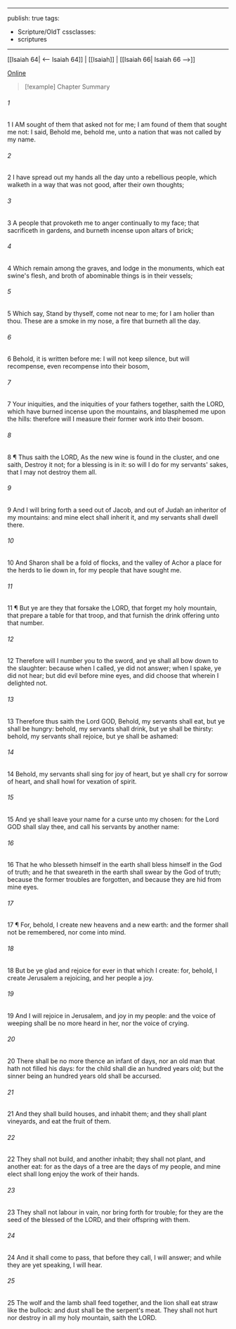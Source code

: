 

---
publish: true
tags:
  - Scripture/OldT
cssclasses:
  - scriptures
---
[[Isaiah 64| <-- Isaiah 64]] | [[Isaiah]] | [[Isaiah 66| Isaiah 66 -->]]

[Online](https://churchofjesuschrist.org/study/scriptures/ot/isa/65?lang=eng)

>[!example] Chapter Summary
>
###### 1
1 I AM sought of them that asked not for me; I am found of them that sought me not: I said, Behold me, behold me, unto a nation that was not called by my name.
###### 2
2 I have spread out my hands all the day unto a rebellious people, which walketh in a way that was not good, after their own thoughts;
###### 3
3 A people that provoketh me to anger continually to my face; that sacrificeth in gardens, and burneth incense upon altars of brick;
###### 4
4 Which remain among the graves, and lodge in the monuments, which eat swine's flesh, and broth of abominable things is in their vessels;
###### 5
5 Which say, Stand by thyself, come not near to me; for I am holier than thou.  These are a smoke in my nose, a fire that burneth all the day.
###### 6
6 Behold, it is written before me: I will not keep silence, but will recompense, even recompense into their bosom,
###### 7
7 Your iniquities, and the iniquities of your fathers together, saith the LORD, which have burned incense upon the mountains, and blasphemed me upon the hills: therefore will I measure their former work into their bosom.
###### 8
8 ¶ Thus saith the LORD, As the new wine is found in the cluster, and one saith, Destroy it not; for a blessing is in it: so will I do for my servants' sakes, that I may not destroy them all.
###### 9
9 And I will bring forth a seed out of Jacob, and out of Judah an inheritor of my mountains: and mine elect shall inherit it, and my servants shall dwell there.
###### 10
10 And Sharon shall be a fold of flocks, and the valley of Achor a place for the herds to lie down in, for my people that have sought me.
###### 11
11 ¶ But ye are they that forsake the LORD, that forget my holy mountain, that prepare a table for that troop, and that furnish the drink offering unto that number.
###### 12
12 Therefore will I number you to the sword, and ye shall all bow down to the slaughter: because when I called, ye did not answer; when I spake, ye did not hear; but did evil before mine eyes, and did choose that wherein I delighted not.
###### 13
13 Therefore thus saith the Lord GOD, Behold, my servants shall eat, but ye shall be hungry: behold, my servants shall drink, but ye shall be thirsty: behold, my servants shall rejoice, but ye shall be ashamed:
###### 14
14 Behold, my servants shall sing for joy of heart, but ye shall cry for sorrow of heart, and shall howl for vexation of spirit.
###### 15
15 And ye shall leave your name for a curse unto my chosen: for the Lord GOD shall slay thee, and call his servants by another name:
###### 16
16 That he who blesseth himself in the earth shall bless himself in the God of truth; and he that sweareth in the earth shall swear by the God of truth; because the former troubles are forgotten, and because they are hid from mine eyes.
###### 17
17 ¶ For, behold, I create new heavens and a new earth: and the former shall not be remembered, nor come into mind.
###### 18
18 But be ye glad and rejoice for ever in that which I create: for, behold, I create Jerusalem a rejoicing, and her people a joy.
###### 19
19 And I will rejoice in Jerusalem, and joy in my people: and the voice of weeping shall be no more heard in her, nor the voice of crying.
###### 20
20 There shall be no more thence an infant of days, nor an old man that hath not filled his days: for the child shall die an hundred years old; but the sinner being an hundred years old shall be accursed.
###### 21
21 And they shall build houses, and inhabit them; and they shall plant vineyards, and eat the fruit of them.
###### 22
22 They shall not build, and another inhabit; they shall not plant, and another eat: for as the days of a tree are the days of my people, and mine elect shall long enjoy the work of their hands.
###### 23
23 They shall not labour in vain, nor bring forth for trouble; for they are the seed of the blessed of the LORD, and their offspring with them.
###### 24
24 And it shall come to pass, that before they call, I will answer; and while they are yet speaking, I will hear.
###### 25
25 The wolf and the lamb shall feed together, and the lion shall eat straw like the bullock: and dust shall be the serpent's meat.  They shall not hurt nor destroy in all my holy mountain, saith the LORD.



